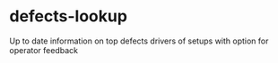 # defects-lookup
Up to date information on top defects drivers of setups with option for operator feedback
